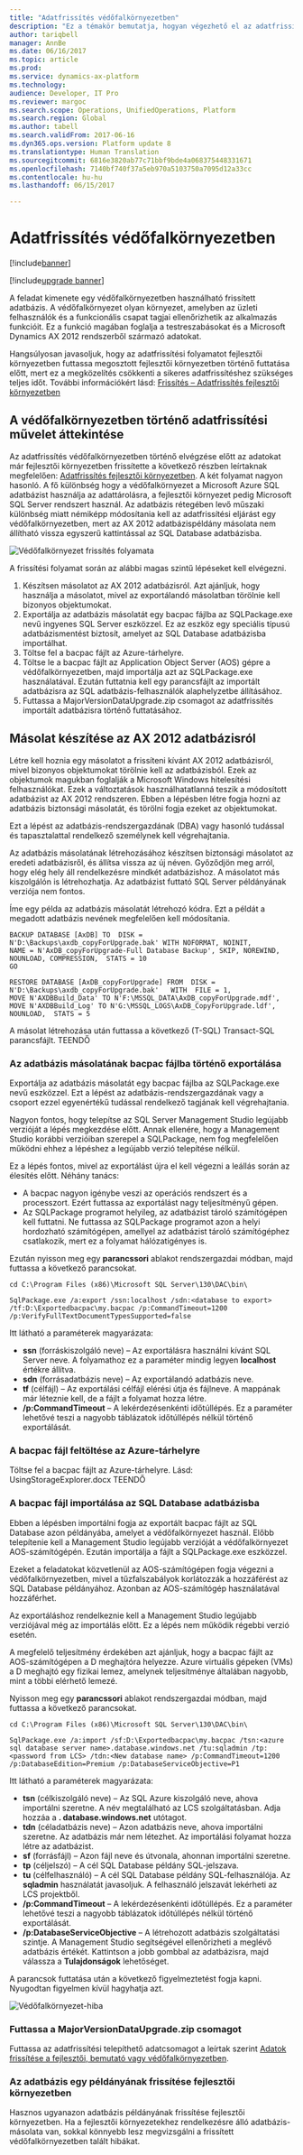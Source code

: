 ```yaml
---
title: "Adatfrissítés védőfalkörnyezetben"
description: "Ez a témakör bemutatja, hogyan végezhető el az adatfrissítés AX 2012 rendszerről Dynamics 365 for Finance and Operations rendszerre védőfalkörnyezetben."
author: tariqbell
manager: AnnBe
ms.date: 06/16/2017
ms.topic: article
ms.prod: 
ms.service: dynamics-ax-platform
ms.technology: 
audience: Developer, IT Pro
ms.reviewer: margoc
ms.search.scope: Operations, UnifiedOperations, Platform
ms.search.region: Global
ms.author: tabell
ms.search.validFrom: 2017-06-16
ms.dyn365.ops.version: Platform update 8
ms.translationtype: Human Translation
ms.sourcegitcommit: 6816e3820ab77c71bbf9bde4a068375448331671
ms.openlocfilehash: 7140bf740f37a5eb970a5103750a7095d12a33cc
ms.contentlocale: hu-hu
ms.lasthandoff: 06/15/2017

---
```


# <a name="data-upgrade-in-a-sandbox-environment"></a>Adatfrissítés védőfalkörnyezetben

[!include[banner](../includes/banner.md)]

[!include[upgrade banner](../includes/upgrade-banner.md)]

A feladat kimenete egy védőfalkörnyezetben használható frissített adatbázis. A védőfalkörnyezet olyan környezet, amelyben az üzleti felhasználók és a funkcionális csapat tagjai ellenőrizhetik az alkalmazás funkcióit. Ez a funkció magában foglalja a testreszabásokat és a Microsoft Dynamics AX 2012 rendszerből származó adatokat.

Hangsúlyosan javasoljuk, hogy az adatfrissítési folyamatot fejlesztői környezetben futtassa megosztott fejlesztői környezetben történő futtatása előtt, mert ez a megközelítés csökkenti a sikeres adatfrissítéshez szükséges teljes időt. További információkért lásd: [Frissítés – Adatfrissítés fejlesztői környezetben](prepare-data-upgrade.md)

## <a name="overview-of-the-sandbox-data-upgrade-process"></a>A védőfalkörnyezetben történő adatfrissítési művelet áttekintése

Az adatfrissítés védőfalkörnyezetben történő elvégzése előtt az adatokat már fejlesztői környezetben frissítette a következő részben leírtaknak megfelelően: [Adatfrissítés fejlesztői környezetben](prepare-data-upgrade.md). A két folyamat nagyon hasonló. A fő különbség hogy a védőfalkörnyezet a Microsoft Azure SQL adatbázist használja az adattárolásra, a fejlesztői környezet pedig Microsoft SQL Server rendszert használ. Az adatbázis rétegében levő műszaki különbség miatt némiképp módosítania kell az adatfrissítési eljárást egy védőfalkörnyezetben, mert az AX 2012 adatbázispéldány másolata nem állítható vissza egyszerű kattintással az SQL Database adatbázisba.

![Védőfalkörnyezet frissítés folyamata](./media/data-upgrade-sandbox.png)

A frissítési folyamat során az alábbi magas szintű lépéseket kell elvégezni.

1. Készítsen másolatot az AX 2012 adatbázisról. Azt ajánljuk, hogy használja a másolatot, mivel az exportálandó másolatban törölnie kell bizonyos objektumokat.
2. Exportálja az adatbázis másolatát egy bacpac fájlba az SQLPackage.exe nevű ingyenes SQL Server eszközzel. Ez az eszköz egy speciális típusú adatbázismentést biztosít, amelyet az SQL Database adatbázisba importálhat.
3. Töltse fel a bacpac fájlt az Azure-tárhelyre.
4. Töltse le a bacpac fájlt az Application Object Server (AOS) gépre a védőfalkörnyezetben, majd importálja azt az SQLPackage.exe használatával. Ezután futtatnia kell egy parancsfájlt az importált adatbázisra az SQL adatbázis-felhasználók alaphelyzetbe állításához.
5. Futtassa a MajorVersionDataUpgrade.zip csomagot az adatfrissítés importált adatbázisra történő futtatásához.

## <a name="create-a-copy-of-the-ax-2012-database"></a>Másolat készítése az AX 2012 adatbázisról

Létre kell hoznia egy másolatot a frissíteni kívánt AX 2012 adatbázisról, mivel bizonyos objektumokat törölnie kell az adatbázisból. Ezek az objektumok magukban foglalják a Microsoft Windows hitelesítési felhasználókat. Ezek a változtatások használhatatlanná teszik a módosított adatbázist az AX 2012 rendszeren. Ebben a lépésben létre fogja hozni az adatbázis biztonsági másolatát, és törölni fogja ezeket az objektumokat.

Ezt a lépést az adatbázis-rendszergazdának (DBA) vagy hasonló tudással és tapasztalattal rendelkező személynek kell végrehajtania.

Az adatbázis másolatának létrehozásához készítsen biztonsági másolatot az eredeti adatbázisről, és állítsa vissza az új néven. Győződjön meg arról, hogy elég hely áll rendelkezésre mindkét adatbázishoz. A másolatot más kiszolgálón is létrehozhatja. Az adatbázist futtató SQL Server példányának verziója nem fontos.

Íme egy példa az adatbázis másolatát létrehozó kódra. Ezt a példát a megadott adatbázis nevének megfelelően kell módosítania.

    BACKUP DATABASE [AxDB] TO  DISK = N'D:\Backups\axdb_copyForUpgrade.bak' WITH NOFORMAT, NOINIT,  
    NAME = N'AxDB_copyForUpgrade-Full Database Backup', SKIP, NOREWIND, NOUNLOAD, COMPRESSION,  STATS = 10
    GO

    RESTORE DATABASE [AxDB_copyForUpgrade] FROM  DISK = N'D:\Backups\axdb_copyForUpgrade.bak'   WITH  FILE = 1,  
    MOVE N'AXDBBuild_Data' TO N'F:\MSSQL_DATA\AxDB_copyForUpgrade.mdf',  
    MOVE N'AXDBBuild_Log' TO N'G:\MSSQL_LOGS\AxDB_CopyForUpgrade.ldf',  
    NOUNLOAD,  STATS = 5

A másolat létrehozása után futtassa a következő (T-SQL) Transact-SQL parancsfájlt.
TEENDŐ 

### <a name="export-the-copied-database-to-a-bacpac-file"></a>Az adatbázis másolatának bacpac fájlba történő exportálása

Exportálja az adatbázis másolatát egy bacpac fájlba az SQLPackage.exe nevű eszközzel. Ezt a lépést az adatbázis-rendszergazdának vagy a csoport ezzel egyenértékű tudással rendelkező tagjának kell végrehajtania.

Nagyon fontos, hogy telepítse az SQL Server Management Studio legújabb verzióját a lépés megkezdése előtt. Annak ellenére, hogy a Management Studio korábbi verzióiban szerepel a SQLPackage, nem fog megfelelően működni ehhez a lépéshez a legújabb verzió telepítése nélkül.

Ez a lépés fontos, mivel az exportálást újra el kell végezni a leállás során az élesítés előtt. Néhány tanács:

- A bacpac nagyon igénybe veszi az operációs rendszert és a processzort. Ezért futtassa az exportálást nagy teljesítményű gépen.
- Az SQLPackage programot helyileg, az adatbázist tároló számítógépen kell futtatni. Ne futtassa az SQLPackage programot azon a helyi hordozható számítógépen, amellyel az adatbázist tároló számítógéphez csatlakozik, mert ez a folyamat hálózatigényes is.

Ezután nyisson meg egy **parancssori** ablakot rendszergazdai módban, majd futtassa a következő parancsokat.

    cd C:\Program Files (x86)\Microsoft SQL Server\130\DAC\bin\

    SqlPackage.exe /a:export /ssn:localhost /sdn:<database to export> /tf:D:\Exportedbacpac\my.bacpac /p:CommandTimeout=1200 /p:VerifyFullTextDocumentTypesSupported=false

Itt látható a paraméterek magyarázata:

- **ssn** (forráskiszolgáló neve) – Az exportálásra használni kívánt SQL Server neve. A folyamathoz ez a paraméter mindig legyen **localhost** értékre állítva.
- **sdn** (forrásadatbázis neve) – Az exportálandó adatbázis neve.
- **tf** (célfájl) – Az exportálási célfájl elérési útja és fájlneve. A mappának már léteznie kell, de a fájlt a folyamat hozza létre.
- **/p:CommandTimeout** – A lekérdezésenkénti időtúllépés. Ez a paraméter lehetővé teszi a nagyobb táblázatok időtúllépés nélkül történő exportálását.

### <a name="upload-the-bacpac-file-to-azure-storage"></a>A bacpac fájl feltöltése az Azure-tárhelyre

Töltse fel a bacpac fájlt az Azure-tárhelyre. Lásd: UsingStorageExplorer.docx TEENDŐ

### <a name="import-the-bacpac-file-into-sql-database"></a>A bacpac fájl importálása az SQL Database adatbázisba

Ebben a lépésben importálni fogja az exportált bacpac fájlt az SQL Database azon példányába, amelyet a védőfalkörnyezet használ. Előbb telepítenie kell a Management Studio legújabb verzióját a védőfalkörnyezet AOS-számítógépén. Ezután importálja a fájlt a SQLPackage.exe eszközzel.

Ezeket a feladatokat közvetlenül az AOS-számítógépen fogja végezni a védőfalkörnyezetben, mivel a tűzfalszabályok korlátozzák a hozzáférést az SQL Database példányához. Azonban az AOS-számítógép használatával hozzáférhet.

Az exportáláshoz rendelkeznie kell a Management Studio legújabb verziójával még az importálás előtt. Ez a lépés nem működik régebbi verzió esetén.

A megfelelő teljesítmény érdekében azt ajánljuk, hogy a bacpac fájlt az AOS-számítógépen a D meghajtóra helyezze. Azure virtuális gépeken (VMs) a D meghajtó egy fizikai lemez, amelynek teljesítménye általában nagyobb, mint a többi elérhető lemezé.

Nyisson meg egy **parancssori** ablakot rendszergazdai módban, majd futtassa a következő parancsokat.

    cd C:\Program Files (x86)\Microsoft SQL Server\130\DAC\bin\

    SqlPackage.exe /a:import /sf:D:\Exportedbacpac\my.bacpac /tsn:<azure sql database server name>.database.windows.net /tu:sqladmin /tp:<password from LCS> /tdn:<New database name> /p:CommandTimeout=1200 /p:DatabaseEdition=Premium /p:DatabaseServiceObjective=P1

Itt látható a paraméterek magyarázata:

- **tsn** (célkiszolgáló neve) – Az SQL Azure kiszolgáló neve, ahova importálni szeretne. A név megtalálható az LCS szolgáltatásban. Adja hozzáa a **. database.windows.net** utótagot.
- **tdn** (céladatbázis neve) – Azon adatbázis neve, ahova importálni szeretne. Az adatbázis már nem létezhet. Az importálási folyamat hozza létre az adatbázist.
- **sf** (forrásfájl) – Azon fájl neve és útvonala, ahonnan importálni szeretne.
- **tp** (céljelszó) – A cél SQL Database példány SQL-jelszava.
- **tu** (célfelhasználó) – A cél SQL Database példány SQL-felhasználója. Az **sqladmin** használatát javasoljuk. A felhasználó jelszavát lekérheti az LCS projektből.
- **/p:CommandTimeout** – A lekérdezésenkénti időtúllépés. Ez a paraméter lehetővé teszi a nagyobb táblázatok időtúllépés nélkül történő exportálását.
- **/p:DatabaseServiceObjective** – A létrehozott adatbázis szolgáltatási szintje. A Management Studio segítségével ellenőrizheti a meglévő adatbázis értékét. Kattintson a jobb gombbal az adatbázisra, majd válassza a **Tulajdonságok** lehetőséget.

A parancsok futtatása után a következő figyelmeztetést fogja kapni. Nyugodtan figyelmen kívül hagyhatja azt.

![Védőfalkörnyezet-hiba](./media/sandbox-2.png)
 
### <a name="run-the-majorversiondataupgradezip-package"></a>Futtassa a MajorVersionDataUpgrade.zip csomagot

Futtassa az adatfrissítési telepíthető adatcsomagot a leírtak szerint [Adatok frissítése a fejlesztői, bemutató vagy védőfalkörnyezetben](upgrade-data-to-latest-update.md).

### <a name="upgrade-a-copy-of-the-database-in-a-development-environment"></a>Az adatbázis egy példányának frissítése fejlesztői környezetben

Hasznos ugyanazon adatbázis példányának frissítése fejlesztői környezetben. Ha a fejlesztői környezetekhez rendelkezésre álló adatbázis-másolata van, sokkal könnyebb lesz megvizsgálni a frissített védőfalkörnyezetben talált hibákat.

